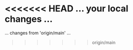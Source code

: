 <<<<<<< HEAD
... your local changes ...
=======
... changes from 'origin/main' ...
>>>>>>> origin/main
